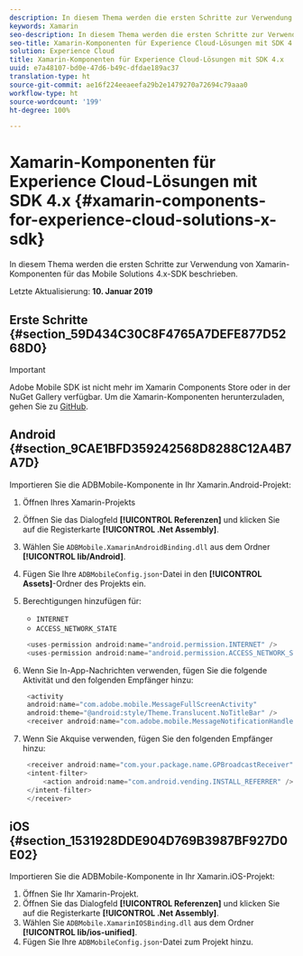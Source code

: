 ```yaml
---
description: In diesem Thema werden die ersten Schritte zur Verwendung von Xamarin-Komponenten für das Mobile Solutions 4.x-SDK beschrieben.
keywords: Xamarin
seo-description: In diesem Thema werden die ersten Schritte zur Verwendung von Xamarin-Komponenten für das Mobile Solutions 4.x-SDK beschrieben.
seo-title: Xamarin-Komponenten für Experience Cloud-Lösungen mit SDK 4.x
solution: Experience Cloud
title: Xamarin-Komponenten für Experience Cloud-Lösungen mit SDK 4.x
uuid: e7a48107-bd0e-47d6-b49c-dfdae189ac37
translation-type: ht
source-git-commit: ae16f224eeaeefa29b2e1479270a72694c79aaa0
workflow-type: ht
source-wordcount: '199'
ht-degree: 100%

---
```



# Xamarin-Komponenten für Experience Cloud-Lösungen mit SDK 4.x {#xamarin-components-for-experience-cloud-solutions-x-sdk}

In diesem Thema werden die ersten Schritte zur Verwendung von Xamarin-Komponenten für das Mobile Solutions 4.x-SDK beschrieben.

Letzte Aktualisierung: **10. Januar 2019**

## Erste Schritte {#section_59D434C30C8F4765A7DEFE877D5268D0}

>[!IMPORTANT]
>
>Adobe Mobile SDK ist nicht mehr im Xamarin Components Store oder in der NuGet Gallery verfügbar. Um die Xamarin-Komponenten herunterzuladen, gehen Sie zu [GitHub](https://github.com/Adobe-Marketing-Cloud/mobile-services).

## Android {#section_9CAE1BFD359242568D8288C12A4B7A7D}

Importieren Sie die ADBMobile-Komponente in Ihr Xamarin.Android-Projekt:

1. Öffnen Ihres Xamarin-Projekts
1. Öffnen Sie das Dialogfeld **[!UICONTROL Referenzen]** und klicken Sie auf die Registerkarte **[!UICONTROL .Net Assembly]**.
1. Wählen Sie `ADBMobile.XamarinAndroidBinding.dll` aus dem Ordner **[!UICONTROL lib/Android]**.
1. Fügen Sie Ihre `ADBMobileConfig.json`-Datei in den **[!UICONTROL Assets]**-Ordner des Projekts ein.
1. Berechtigungen hinzufügen für:

   * `INTERNET`
   * `ACCESS_NETWORK_STATE`

   ```java
    <uses-permission android:name="android.permission.INTERNET" />
    <uses-permission android:name="android.permission.ACCESS_NETWORK_STATE" />
   ```

1. Wenn Sie In-App-Nachrichten verwenden, fügen Sie die folgende Aktivität und den folgenden Empfänger hinzu:

   ```java
    <activity 
    android:name="com.adobe.mobile.MessageFullScreenActivity" 
    android:theme="@android:style/Theme.Translucent.NoTitleBar" />
    <receiver android:name="com.adobe.mobile.MessageNotificationHandler" />
   ```

1. Wenn Sie Akquise verwenden, fügen Sie den folgenden Empfänger hinzu:

   ```java
    <receiver android:name="com.your.package.name.GPBroadcastReceiver" android:exported="true">
    <intent-filter>
        <action android:name="com.android.vending.INSTALL_REFERRER" />
    </intent-filter>
    </receiver>
   ```

## iOS {#section_1531928DDE904D769B3987BF927D0E02}

Importieren Sie die ADBMobile-Komponente in Ihr Xamarin.iOS-Projekt:

1. Öffnen Sie Ihr Xamarin-Projekt.
1. Öffnen Sie das Dialogfeld **[!UICONTROL Referenzen]** und klicken Sie auf die Registerkarte **[!UICONTROL .Net Assembly]**.
1. Wählen Sie `ADBMobile.XamarinIOSBinding.dll` aus dem Ordner **[!UICONTROL lib/ios-unified]**.
1. Fügen Sie Ihre `ADBMobileConfig.json`-Datei zum Projekt hinzu.

